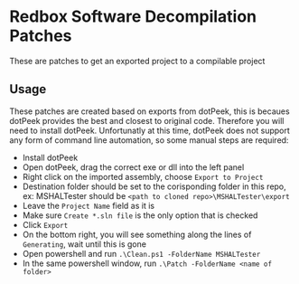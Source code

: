 # Redbox Software Decompilation Patches
These are patches to get an exported project to a compilable project

## Usage
These patches are created based on exports from dotPeek, this is becaues dotPeek provides the best and closest to original code. Therefore you will need to install dotPeek. Unfortunatly at this time, dotPeek does not support any form of command line automation, so some manual steps are required:
- Install dotPeek
- Open dotPeek, drag the correct exe or dll into the left panel
- Right click on the imported assembly, choose `Export to Project`
- Destination folder should be set to the corisponding folder in this repo, ex: MSHALTester should be `<path to cloned repo>\MSHALTester\export`
- Leave the `Project Name` field as it is
- Make sure `Create *.sln file` is the only option that is checked
- Click `Export`
- On the bottom right, you will see something along the lines of `Generating`, wait until this is gone
- Open powershell and run `.\Clean.ps1 -FolderName MSHALTester`
- In the same powershell window, run `.\Patch -FolderName <name of folder>`